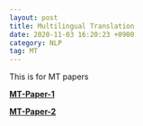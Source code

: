 ```yaml
---
layout: post 
title: Multilingual Translation
date: 2020-11-03 16:20:23 +0900 
category: NLP
tag: MT
---
```


This is for MT papers 

[**MT-Paper-1**](https://myspaceofgithub.github.io/mt/1/)

[**MT-Paper-2**](https://myspaceofgithub.github.io/mt/2/)

